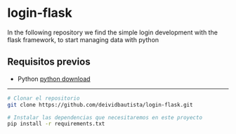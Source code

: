 # login-flask
In the following repository we find the simple login development with the flask framework, to start managing data with python

## Requisitos previos
* Python [python download](https://www.python.org/downloads/release/python-31010/)
---

```sh
# Clonar el repositorio
git clone https://github.com/deividbautista/login-flask.git  
```

```sh
# Instalar las dependencias que necesitaremos en este proyecto
pip install -r requirements.txt  
```

